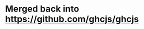 Merged back into https://github.com/ghcjs/ghcjs
====================================================
